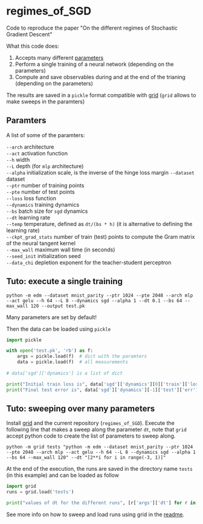 # regimes_of_SGD
Code to reproduce the paper "On the different regimes of Stochastic Gradient Descent"


What this code does:
1. Accepts many different [parameters](https://anonymous.4open.science/r/SGD_learning_regimes-9302/edm/__main__.py)
2. Perform a single training of a neural network (depending on the parameters)
3. Compute and save observables during and at the end of the trianing (depending on the parameters)

The results are saved in a `pickle` format compatible with [grid](https://anonymous.4open.science/r/grid-E629/README.md) (`grid` allows to make sweeps in the paramters)

## Paramters
A list of some of the paramters:

`--arch`    architecture  
`--act`    activation function  
`--h`    width  
`--L`   depth (for `mlp` architecture)  
`--alpha`   initialization scale, is the inverse of the hinge loss margin
`--dataset`   dataset  
`--ptr`   number of training points  
`--pte`   number of test points  
`--loss`   loss function  
`--dynamics`   training dynamics  
`--bs`  batch size for `sgd` dynamics  
`--dt`   learning rate  
`--temp`   temperature, defined as `dt/(bs * h)` (it is alternative to defining the learning rate)  
`--ckpt_grad_stats`     number of train (test) points to compute the Gram matrix of the neural tangent kernel  
`--max_wall`     maximum wall time (in seconds)  
`--seed_init`  initialization seed  
`--data_chi`  depletion exponent for the teacher-student perceptron  


## Tuto: execute a single training

```
python -m edm --dataset mnist_parity --ptr 1024 --pte 2048 --arch mlp --act gelu --h 64 --L 8 --dynamics sgd --alpha 1 --dt 0.1 --bs 64 --max_wall 120 --output test.pk
```

Many parameters are set by default!

Then the data can be loaded using `pickle`
```python
import pickle

with open('test.pk', 'rb') as f:
    args = pickle.load(f)  # dict with the paramters
    data = pickle.load(f)  # all measurements
    
# data['sgd']['dynamics'] is a list of dict

print("Initial train loss is", data['sgd']['dynamics'][0]['train']['loss'])
print("Final test error is", data['sgd']['dynamics'][-1]['test']['err'])
```


## Tuto: sweeping over many parameters

Install [grid](https://anonymous.4open.science/r/grid-E629/README.md) and the current repository (`regimes_of_SGD`).
Execute the following line that makes a sweep along the parameter `dt`, note that `grid` accept python code to create the list of parameters to sweep along.

```
python -m grid tests "python -m edm --dataset mnist_parity --ptr 1024 --pte 2048 --arch mlp --act gelu --h 64 --L 8 --dynamics sgd --alpha 1 --bs 64 --max_wall 120" --dt "[2**i for i in range(-3, 1)]"
```

At the end of the execution, the runs are saved in the directory name `tests` (in this example) and can be loaded as follow
```python
import grid
runs = grid.load('tests')

print("values of dt for the different runs", [r['args']['dt'] for r in runs])
```

See more info on how to sweep and load runs using grid in the [readme](https://anonymous.4open.science/r/grid-E629/README.md).
